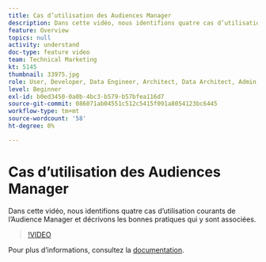```yaml
---
title: Cas d’utilisation des Audiences Manager
description: Dans cette vidéo, nous identifions quatre cas d’utilisation courants de l’Audience Manager et décrivons les bonnes pratiques qui y sont associées.
feature: Overview
topics: null
activity: understand
doc-type: feature video
team: Technical Marketing
kt: 5145
thumbnail: 33975.jpg
role: User, Developer, Data Engineer, Architect, Data Architect, Admin, Leader
level: Beginner
exl-id: b0ed3450-0a0b-4bc3-b579-b57bfea116d7
source-git-commit: 086071ab04551c512c5415f091a8054123bc6445
workflow-type: tm+mt
source-wordcount: '58'
ht-degree: 0%

---
```


# Cas d’utilisation des Audiences Manager

Dans cette vidéo, nous identifions quatre cas d’utilisation courants de l’Audience Manager et décrivons les bonnes pratiques qui y sont associées.

>[!VIDEO](https://video.tv.adobe.com/v/33975/?quality=12)

Pour plus d’informations, consultez la [documentation](https://experienceleague.adobe.com/docs/audience-manager/user-guide/aam-home.html).
